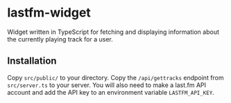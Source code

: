 # lastfm-widget

Widget written in TypeScript for fetching and displaying information about the currently playing track for a user.


## Installation

Copy `src/public/` to your directory. Copy the `/api/gettracks` endpoint from `src/server.ts` to your server. You will also need to make a last.fm API account and add the API key to an environment variable `LASTFM_API_KEY`.